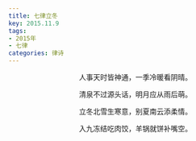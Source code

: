 ```yaml
---
title: 七律立冬
key: 2015.11.9
tags: 
- 2015年 
- 七律
categories: 律诗
---
```


<p align="center">人事天时皆神通，一季冷暖看阴晴。
</p>
<p align="center">清泉不过源头话，明月应从雨后萌。
</p>
<p align="center">立冬北雪生寒意，别夏南云添柔情。
</p>
<p align="center">入九冻结吃肉饺，羊锅就饼补嘴空。
</p>
